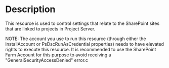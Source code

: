 # Description

This resource is used to control settings that relate to the SharePoint sites
that are linked to projects in Project Server.

NOTE: The account you use to run this resource (through either the InstallAccount
or PsDscRunAsCredential properties) needs to have elevated rights to execute
this resource. It is recommended to use the SharePoint Farm Account for this
purpose to avoid receiving a "GeneralSecurityAccessDenied" error.c
